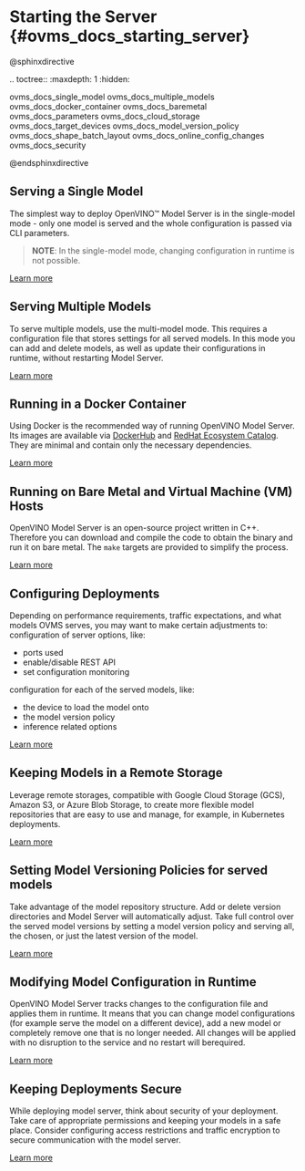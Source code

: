 # Starting the Server {#ovms_docs_starting_server}

@sphinxdirective

.. toctree::
   :maxdepth: 1
   :hidden:

   ovms_docs_single_model
   ovms_docs_multiple_models
   ovms_docs_docker_container
   ovms_docs_baremetal
   ovms_docs_parameters
   ovms_docs_cloud_storage
   ovms_docs_target_devices
   ovms_docs_model_version_policy
   ovms_docs_shape_batch_layout
   ovms_docs_online_config_changes
   ovms_docs_security
   


@endsphinxdirective

## Serving a Single Model

The simplest way to deploy OpenVINO™ Model Server is in the single-model mode - only one model is served and the whole configuration is passed via CLI parameters.

> **NOTE**: In the single-model mode, changing configuration in runtime is not possible.

[Learn more](single_model_mode.md)

## Serving Multiple Models

To serve multiple models, use the multi-model mode. This requires a configuration file that stores settings for all served models. 
In this mode you can add and delete models, as well as update their configurations in runtime, without restarting Model Server.

[Learn more](multiple_models_mode.md)

## Running in a Docker Container

Using Docker is the recommended way of running OpenVINO Model Server. Its images are available via 
[DockerHub](https://hub.docker.com/r/openvino/model_server) and [RedHat Ecosystem Catalog](https://catalog.redhat.com/software/containers/intel/openvino-model-server/607833052937385fc98515de). 
They are minimal and contain only the necessary dependencies.

[Learn more](docker_container.md)

## Running on Bare Metal and Virtual Machine (VM) Hosts

OpenVINO Model Server is an open-source project written in C++. Therefore you can download and compile the code to obtain the binary and run it on bare metal.
The `make` targets are provided to simplify the process.

[Learn more](host.md)

## Configuring Deployments

Depending on performance requirements, traffic expectations, and what models OVMS serves, you may want to make certain adjustments to:  
configuration of server options, like:
- ports used
- enable/disable REST API
- set configuration monitoring 

configuration for each of the served models, like:  
- the device to load the model onto
- the model version policy
- inference related options

[Learn more](parameters.md)

## Keeping Models in a Remote Storage

Leverage remote storages, compatible with Google Cloud Storage (GCS), Amazon S3, or Azure Blob Storage, to create more flexible model repositories 
that are easy to use and manage, for example, in Kubernetes deployments.

[Learn more](using_cloud_storage.md)

## Setting Model Versioning Policies for served models

Take advantage of the model repository structure. Add or delete version directories and Model Server will automatically adjust. 
Take full control over the served model versions by setting a model version policy and serving all, the chosen, or just the latest version of the model.

[Learn more](model_version_policy.md)

## Modifying Model Configuration in Runtime

OpenVINO Model Server tracks changes to the configuration file and applies them in runtime. It means that you can change model configurations 
(for example serve the model on a different device), add a new model or completely remove one that is no longer needed. All changes will be applied with no 
disruption to the service and no restart will berequired.

[Learn more](online_config_changes.md)

## Keeping Deployments Secure

While deploying model server, think about security of your deployment. Take care of appropriate permissions and keeping your models in a safe place. 
Consider configuring access restrictions and traffic encryption to secure communication with the model server.

[Learn more](security_considerations.md)
